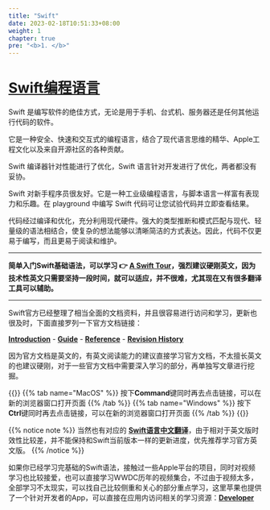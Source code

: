 ```yaml
---
title: "Swift"
date: 2023-02-18T10:51:33+08:00
weight: 1
chapter: true
pre: "<b>1. </b>"
---
```


# [Swift编程语言](https://swift.org)

Swift 是编写软件的绝佳方式，无论是用于手机、台式机、服务器还是任何其他运行代码的软件。

它是一种安全、快速和交互式的编程语言，结合了现代语言思维的精华、Apple工程文化以及来自开源社区的各种贡献。

Swift 编译器针​​对性能进行了优化，Swift 语言针对开发进行了优化，两者都没有妥协。

Swift 对新手程序员很友好。它是一种工业级编程语言，与脚本语言一样富有表现力和乐趣。在 playground 中编写 Swift 代码可让您试验代码并立即查看结果。

代码经过编译和优化，充分利用现代硬件。强大的类型推断和模式匹配与现代、轻量级的语法相结合，使复杂的想法能够以清晰简洁的方式表达。因此，代码不仅更易于编写，而且更易于阅读和维护。

---

**简单入门Swift基础语法，可以学习 👉 [**A Swift Tour**](https://docs.swift.org/swift-book/documentation/the-swift-programming-language/guidedtour)，强烈建议硬刚英文，因为技术性英文只需要坚持一段时间，就可以适应，并不很难，尤其现在又有很多翻译工具可以辅助。**

---

Swift官方已经整理了相当全面的文档资料，并且很容易进行访问和学习，更新也很及时，下面直接罗列一下官方文档链接：

[**Introduction**](https://docs.swift.org/swift-book/documentation/the-swift-programming-language#welcome-to-swift) - [**Guide**](https://docs.swift.org/swift-book/documentation/the-swift-programming-language#language-guide) - [**Reference**](https://docs.swift.org/swift-book/documentation/the-swift-programming-language#language-reference) - [**Revision History**](https://docs.swift.org/swift-book/documentation/the-swift-programming-language/revisionhistory)

因为官方文档是英文的，有英文阅读能力的建议直接学习官方文档，不太擅长英文的也建议硬刚，对于一些官方文档中需要深入学习的部分，再单独写文章进行挖掘。

{{<tabs>}}
{{% tab name="MacOS" %}}
按下**Command**键同时再去点击链接，可以在新的浏览器窗口打开页面
{{% /tab %}}
{{% tab name="Windows" %}}
按下**Ctrl**键同时再去点击链接，可以在新的浏览器窗口打开页面
{{% /tab %}}
{{</tabs>}}

{{% notice note %}}
当然也有对应的 [**Swift语言中文翻译**](https://swiftgg.gitbook.io/swift)，由于相对于英文版时效性比较差，并不能保持和Swift当前版本一样的更新进度，优先推荐学习官方英文版。
{{% /notice %}}

如果你已经学习完基础的Swift语法，接触过一些Apple平台的项目，同时对视频学习也比较接爱，也可以直接学习WWDC历年的视频集合，不过由于视频太多，全部学习不太现实，可以找自己比较侧重和关心的部分重点学习，这里苹果也提供了一个针对开发者的App，可以直接在应用内访问相关的学习资源：[**Developer**](https://apps.apple.com/cn/app/apple-developer/id640199958)